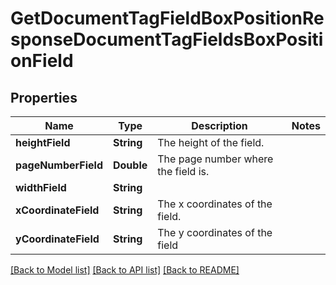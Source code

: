 # GetDocumentTagFieldBoxPositionResponseDocumentTagFieldsBoxPositionField

## Properties
Name | Type | Description | Notes
------------ | ------------- | ------------- | -------------
**heightField** | **String** | The height of the field. | 
**pageNumberField** | **Double** | The page number where the field is. | 
**widthField** | **String** |  | 
**xCoordinateField** | **String** | The x coordinates of the field. | 
**yCoordinateField** | **String** | The y coordinates of the field | 

[[Back to Model list]](../README.md#documentation-for-models) [[Back to API list]](../README.md#documentation-for-api-endpoints) [[Back to README]](../README.md)


